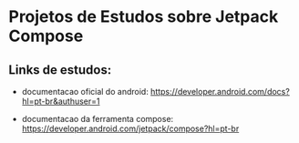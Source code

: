 # Projetos de Estudos sobre Jetpack Compose


## Links de estudos:

* documentacao oficial do android:
https://developer.android.com/docs?hl=pt-br&authuser=1

* documentacao da ferramenta compose:
https://developer.android.com/jetpack/compose?hl=pt-br
